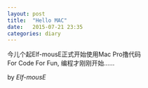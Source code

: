 ```yaml
---
layout: post
title:  "Hello MAC"
date:   2015-07-21 23:35
categories: diary
---
```


今儿个起Elf-mousE正式开始使用Mac Pro撸代码  
For Code For Fun, 编程才刚刚开始……  

by *Elf-mousE*
